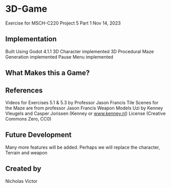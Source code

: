 # 3D-Game
Exercise for MSCH-C220
Project 5 Part 1
Nov 14, 2023

## Implementation
Built Using Godot 4.1.1
3D Character implemented
3D Procedural Maze Generation implemented
Pause Menu implemented


## What Makes this a Game?

## References
Videos for Exercises 5.1 & 5.3 by Professor Jason Francis
Tile Scenes for the Maze are from professor Jason Francis
Weapon Models Uzi by  Kenney Vleugels and Casper Jorissen (Kenney or www.kenney.nl) License (Creative Commons Zero, CC0)

## Future Development
Many more features will be added. Perhaps we will replace the character, Terrain and weapon

## Created by
Nicholas Victor
